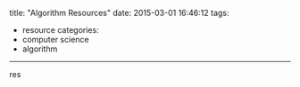 title: "Algorithm Resources"
date: 2015-03-01 16:46:12
tags:
- resource
categories:
- computer science
- algorithm

---

res
